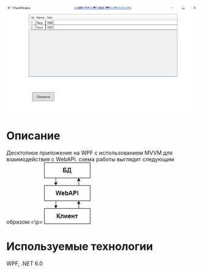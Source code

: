 ﻿![image](https://github.com/Mark65537/WpfMVVM60/blob/master/Screenshots/image1.png)
# Описание
Десктопное приложение на WPF с использованием MVVM для взаимодействия с WebAPI.
схема работы выглядит следующим образом:<\p>
![image](https://github.com/Mark65537/WpfMVVM60/blob/master/Screenshots/image2.png)
# Используемые технологии
WPF, .NET 6.0